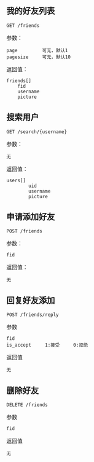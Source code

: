 ## 我的好友列表
	
	GET /friends
	
参数：

	page         可无，默认1
	pagesize     可无，默认10
	
返回值：

	friends[]
        fid
        username
        picture
        
## 搜索用户

    GET /search/{username}
    
参数：

    无
    
返回值：

    users[]
            uid
            username
            picture
	
## 申请添加好友

	POST /friends
	
参数：

	fid
	
返回值：

    无
	
## 回复好友添加

    POST /friends/reply

参数

    fid
    is_accept     1:接受     0:拒绝
    
返回值

    无
    
## 删除好友

    DELETE /friends
    
参数

    fid
    
返回值
    
    无

